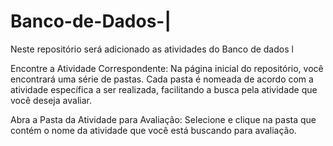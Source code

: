 # Banco-de-Dados-|

Neste repositório será adicionado as atividades do Banco de dados l

Encontre a Atividade Correspondente: Na página inicial do repositório, você encontrará uma série de pastas. Cada pasta é nomeada de acordo com a atividade específica a ser realizada, facilitando a busca pela atividade que você deseja avaliar.

Abra a Pasta da Atividade para Avaliação: Selecione e clique na pasta que contém o nome da atividade que você está buscando para avaliação.

